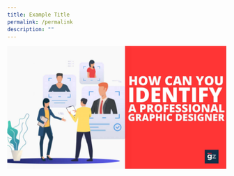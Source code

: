 ```yaml
---
title: Example Title
permalink: /permalink
description: ""
---
```




![](/images/1595831478imgonline-com-ua-CompressToSize-tBOxRfGzn1.jpeg)